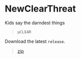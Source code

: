 # NewClearThreat

Kids say the darndest things

> `µCLEAR`

Download the latest `release`.

>[zip](https://github.com/PersonHood/NewClearThreat/archive/refs/tags/v1.5.zip)

